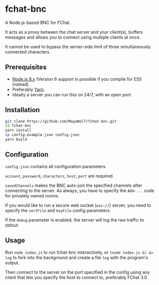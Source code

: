# fchat-bnc
A Node.js-based BNC for FChat.

It acts as a proxy between the chat server and your client(s), buffers messages and allows you to connect using multiple clients at once.

It cannot be used to bypass the server-side limit of three simultaneously connected characters.

## Prerequisites
* [Node.js 8.x](https://nodejs.org) (Version 6 support is possible if you compile for ES5 instead)
* Preferably [Yarn](https://yarnpkg.com/).
* Ideally a server you can run this on 24/7, with an open port.

## Installation
```bash
git clone https://github.com/MayaWolf/fchat-bnc.git
cd fchat-bnc
yarn install
cp config.example.json config.json
yarn build
```

## Configuration
`config.json` contains all configuration parameters.

`account`, `password`, `characters`, `host`, `port` are required.

`savedChannels` makes the BNC auto-join the specified channels after connecting to the server. As always, you have to specify the `ADH-...` code for privately owned rooms.

If you would like to run a secure web socket (`wss://`) server, you need to specify the `certFile` and `keyFile` config parameters.

If the `debug` parameter is enabled, the server will log the raw traffic to stdout.

## Usage
Run `node index.js` to run fchat-bnc interactively, or `(node index.js &) &> log` to fork into the background and create a file `log` with the program's output.

Then connect to the server on the port specified in the config using any client that lets you specify the host to connect to, preferably FChat 3.0.
